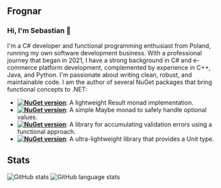 ## Frognar
### Hi, I'm Sebastian 👋
I'm a C# developer and functional programming enthusiast from Poland, running my own software development business. With a professional journey that began in 2021, I have a strong background in C# and e-commerce platform development, complemented by experience in C++, Java, and Python.
I'm passionate about writing clean, robust, and maintainable code. I am the author of several NuGet packages that bring functional concepts to .NET:

- **[![NuGet version](https://img.shields.io/nuget/v/dotResult.svg?style=flat&label=dotResult&logo=nuget&color=gray&labelColor=darkgreen)](https://www.nuget.org/packages/dotResult/)**: A lightweight Result monad implementation.
- **[![NuGet version](https://img.shields.io/nuget/v/dotMaybe.svg?style=flat&label=dotMaybe&logo=nuget&color=gray&labelColor=darkgreen)](https://www.nuget.org/packages/dotMaybe/)**: A simple Maybe monad to safely handle optional values.
- **[![NuGet version](https://img.shields.io/nuget/v/dotValid.svg?style=flat&label=dotValid&logo=nuget&color=gray&labelColor=darkgreen)](https://www.nuget.org/packages/dotValid/)**: A library for accumulating validation errors using a functional approach.
- **[![NuGet version](https://img.shields.io/nuget/v/dotUnit.svg?style=flat&label=dotUnit&logo=nuget&color=gray&labelColor=darkgreen)](https://www.nuget.org/packages/dotUnit/)**: A ultra-lightweight library that provides a Unit type.


## Stats
![GitHub stats](https://github-readme-stats.vercel.app/api?username=frognar&show_icons=true&theme=dark)
![GitHub language stats](https://github-readme-stats.vercel.app/api/top-langs/?username=frognar&langs_count=5&theme=dark&layout=compact)
